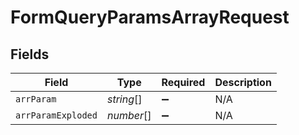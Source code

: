 # FormQueryParamsArrayRequest


## Fields

| Field              | Type               | Required           | Description        |
| ------------------ | ------------------ | ------------------ | ------------------ |
| `arrParam`         | *string*[]         | :heavy_minus_sign: | N/A                |
| `arrParamExploded` | *number*[]         | :heavy_minus_sign: | N/A                |